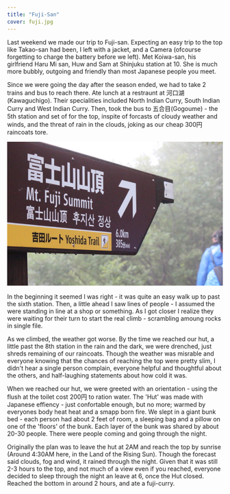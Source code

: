 ```yaml
---
title: "Fuji-San"
cover: fuji.jpg
---
```


Last weekend we made our trip to Fuji-san. Expecting an easy trip to the top
like Takao-san had been, I left with a jacket, and a Camera (ofcourse
forgetting to charge the battery before we left).  Met Koiwa-san, his
girlfriend Haru Mi san, Huw and Sam at Shinjuku station at 10. She is much more
bubbly, outgoing and friendly than most Japanese people you meet.

Since we were going the day after the season ended, we had to take 2 trains and
bus to reach there. Ate lunch at a restraunt at 河口湖 (Kawaguchigo). Their
specialities included North Indian Curry, South Indian Curry and West Indian
Curry. Then, took the bus to 五合目(Gogoume) - the 5th station and set of for
the top, inspite of forcasts of cloudy weather and winds, and the threat of
rain in the clouds, joking as our cheap 300円 raincoats tore.

![Should be around half an hour then?](/images/6-km-they-say.jpg)

In the beginning it seemed I was right - it was quite an easy walk up to past
the sixth station. Then, a little ahead I saw lines of people - I assumed the
were standing in line at a shop or something. As I got closer I realize they
were waiting for their turn to start the real climb - scrambling amoung rocks
in single file.

As we climbed, the weather got worse. By the time we reached our hut, a little
past the 8th station in the rain and the dark, we were drenched, just shreds
remaining of our raincoats. Though the weather was misrable and everyone
knowing that the chances of reaching the top were pretty slim, I didn&#39;t
hear a single person complain, everyone helpful and thoughtful about the
others, and half-laughing statements about how cold it was.

When we reached our hut, we were greeted with an orientation - using the flush
at the toilet cost 200円 to ration water. The &#39;Hut&#39; was made with
Japanese effiency - just confortable enough, but no more; warmed by everyones
body heat heat and a smapp born fire. We slept in a giant bunk bed - each
person had about 2 feet of room, a sleeping bag and a pillow on one of the
&#39;floors&#39; of the bunk. Each layer of the bunk was shared by about 20-30
people. There were people coming and going through the night.

Originally the plan was to leave the hut at 2AM and reach the top by sunrise
(Around 4:30AM here, in the Land of the Rising Sun). Though the forecast said
clouds, fog and wind, it rained through the night. Given that it was still 2-3
hours to the top, and not much of a view even if you reached, everyone decided
to sleep through the night an leave at 6, once the Hut closed. Reached the
bottom in around 2 hours, and ate a fuji-curry.
